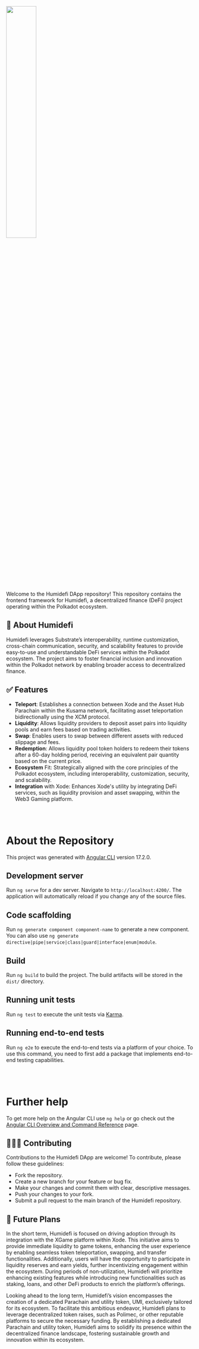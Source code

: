 <img src="https://raw.githubusercontent.com/Humidefi/humidefi-dapp/main/src/assets/img/humedifi_logo_light_mode.png" style="width: 40%" />

Welcome to the Humidefi DApp repository! This repository contains the frontend framework for Humidefi, a decentralized finance (DeFi) project operating within the Polkadot ecosystem.

## 🚀 About Humidefi
Humidefi leverages Substrate’s interoperability, runtime customization, cross-chain communication, security, and scalability features to provide easy-to-use and understandable DeFi services within the Polkadot ecosystem. The project aims to foster financial inclusion and innovation within the Polkadot network by enabling broader access to decentralized finance.

## ✅ Features
* **Teleport**: Establishes a connection between Xode and the Asset Hub Parachain within the Kusama network, facilitating asset teleportation bidirectionally using the XCM protocol.
* **Liquidity**: Allows liquidity providers to deposit asset pairs into liquidity pools and earn fees based on trading activities.
* **Swap**: Enables users to swap between different assets with reduced slippage and fees.
* **Redemption**: Allows liquidity pool token holders to redeem their tokens after a 60-day holding period, receiving an equivalent pair quantity based on the current price.
* **Ecosystem** Fit: Strategically aligned with the core principles of the Polkadot ecosystem, including interoperability, customization, security, and scalability.
* **Integration** with Xode: Enhances Xode's utility by integrating DeFi services, such as liquidity provision and asset swapping, within the Web3 Gaming platform.

<br />
<br />

# About the Repository

This project was generated with [Angular CLI](https://github.com/angular/angular-cli) version 17.2.0.

## Development server
Run `ng serve` for a dev server. Navigate to `http://localhost:4200/`. The application will automatically reload if you change any of the source files.

## Code scaffolding
Run `ng generate component component-name` to generate a new component. You can also use `ng generate directive|pipe|service|class|guard|interface|enum|module`.

## Build
Run `ng build` to build the project. The build artifacts will be stored in the `dist/` directory.

## Running unit tests
Run `ng test` to execute the unit tests via [Karma](https://karma-runner.github.io).

## Running end-to-end tests
Run `ng e2e` to execute the end-to-end tests via a platform of your choice. To use this command, you need to first add a package that implements end-to-end testing capabilities.

<br />
<br />

# Further help
To get more help on the Angular CLI use `ng help` or go check out the [Angular CLI Overview and Command Reference](https://angular.io/cli) page.

## 🧑🏻‍💻 Contributing
Contributions to the Humidefi DApp are welcome! To contribute, please follow these guidelines:

* Fork the repository.
* Create a new branch for your feature or bug fix.
* Make your changes and commit them with clear, descriptive messages.
* Push your changes to your fork.
* Submit a pull request to the main branch of the Humidefi repository.

## 📝 Future Plans
In the short term, Humidefi is focused on driving adoption through its integration with the XGame platform within Xode. This initiative aims to provide immediate liquidity to game tokens, enhancing the user experience by enabling seamless token teleportation, swapping, and transfer functionalities. Additionally, users will have the opportunity to participate in liquidity reserves and earn yields, further incentivizing engagement within the ecosystem. During periods of non-utilization, Humidefi will prioritize enhancing existing features while introducing new functionalities such as staking, loans, and other DeFi products to enrich the platform’s offerings.

Looking ahead to the long term, Humidefi’s vision encompasses the creation of a dedicated Parachain and utility token, UMI, exclusively tailored for its ecosystem. To facilitate this ambitious endeavor, Humidefi plans to leverage decentralized token raises, such as Polimec, or other reputable platforms to secure the necessary funding. By establishing a dedicated Parachain and utility token, Humidefi aims to solidify its presence within the decentralized finance landscape, fostering sustainable growth and innovation within its ecosystem.
